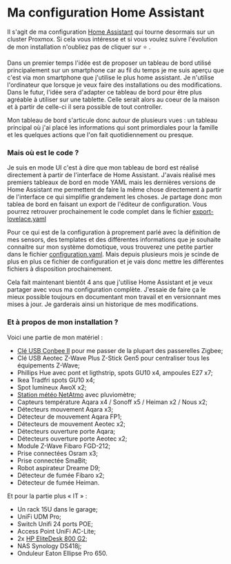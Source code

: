 # Ma configuration Home Assistant
Il s'agit de ma configuration [Home Assistant](https://home-assistant.io) qui tourne desormais sur un cluster Proxmox.
Si cela vous intéresse et si vous voulez suivre l'évolution de mon installation n'oubliez pas de cliquer sur ⭐️ .

Dans un premier temps l'idée est de proposer un tableau de bord utilisé principalement sur un smartphone car au fil du temps je me suis aperçu que c'est via mon smartphone que j'utilise le plus home assistant. Je n'utilise l'ordinateur que lorsque je veux faire des installations ou des modifications. Dans le futur, l'idée sera d'adapter ce tableau de bord pour être plus agréable à utiliser sur une tablette. Celle serait alors au coeur de la maison et à partir de celle-ci il sera possible de tout controller.

Mon tableau de bord s'articule donc autour de plusieurs vues : un tableau principal où j'ai placé les informations qui sont primordiales pour la famille et les quelques actions que l'on fait quotidiennement ou presque.

### Mais où est le code ?
Je suis en mode UI c'est à dire que mon tableau de bord est réalisé directement à partir de l'interface de Home Assistant. J'avais réalisé mes premiers tableaux de bord en mode YAML mais les dernières versions de Home Assistant me permettent de faire la même chose directement à partir de l'interface ce qui simplifie grandement les choses. Je partage donc mon tablea de bord en faisant un export de l'éditeur de configuration. Vous pourrez retrouver prochainement le code complet dans le fichier [export-lovelace.yaml](https://github.com/journaldethomas/home-assistant-config/blob/master/export-lovelace.yaml)

Pour ce qui est de la configuration à proprement parlé avec la définition de mes sensors, des templates et des différentes informations que je souhaite connaitre sur mon système domotique, vous trouverez une petite partier dans le fichier [configuration.yaml](https://github.com/journaldethomas/home-assistant-config/blob/master/configuration.yaml). Mais depuis plusieurs mois je scinde de plus en plus ce fichier de configuration et je vais donc mettre les différentes fichiers à disposition prochainement.

Cela fait maintenant bientôt 4 ans que j'utilise Home Assistant et je veux partager avec vous ma configuration complète. J'essaie de faire ça le mieux possible toujours en documentant mon travail et en versionnant mes mises à jour. Je garderais ainsi un historique de mes modifications.

### Et à propos de mon installation ?

Voici une partie de mon matériel :
- [Clé USB Conbee II](https://amzn.to/3vQXMM1) pour me passer de la plupart des passerelles Zigbee;
- Clé USB Aeotec Z-Wave Plus Z-Stick Gen5 pour centraliser tous les équipements Z-Wave;
- Phillips Hue avec pont et ligthstrip, spots GU10 x4, ampoules E27 x7;
- Ikea Tradfri spots GU10 x4;
- Spot lumineux AwoX x2;
- [Station météo NetAtmo](https://amzn.to/3SlrUXk) avec pluviomètre;
- Capteurs température Aqara x4 / Sonoff x5 / Heiman x2 / Nous x2;
- Détecteurs mouvement Aqara x3;
- Détecteur de mouvement Aqara FP1;
- Détecteurs de mouvement Aeotec x2;
- Détecteurs ouverture porte Aqara;
- Détecteurs ouverture porte Aeotec x2;
- Module Z-Wave Fibaro FGD-212;
- Prise connectées Osram x3;
- Prise connectée SmaBit;
- Robot aspirateur Dreame D9;
- Détecteur de fumée Fibaro x2;
- Détecteur de fumée Heiman.

Et pour la partie plus « IT » :
- Un rack 15U dans le garage;
- UniFi UDM Pro;
- Switch Unifi 24 ports POE;
- Access Point UniFi AC-Lite;
- 2x [HP EliteDesk 800 G2](https://amzn.to/3uavDiH);
- NAS Synology DS418j;
- Onduleur Eaton Ellipse Pro 650.
